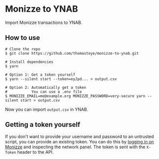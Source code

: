 # Monizze to YNAB

Import Monizze transactions to YNAB.

## How to use

```
# Clone the repo
$ git clone https://github.com/thomastoye/monizze-to-ynab.git

# Install dependencies
$ yarn

# Option 1: Get a token yourself 
$ yarn --silent start --token=eyJpd... > output.csv

# Option 2: Automatically get a token
#           You can use a .env file
$ MONIZZE_EMAIL=me@example.org MONIZZE_PASSWORD=very-secure yarn --silent start > output.csv

```

Now you can import `output.csv` in YNAB.

## Getting a token yourself

If you don't want to provide your username and password to an untrusted script, you can provide an existing token. You can do this by [logging in on Monizze](https://my.monizze.be/nl/login/) and inspecting the network panel. The token is sent with the `X-Token` header to the API.
